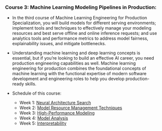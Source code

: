 ### Course 3: Machine Learning Modeling Pipelines in Production:

* In the third course of Machine Learning Engineering for Production Specialization, you will build models for different serving environments; implement tools and techniques to effectively manage your modeling resources and best serve offline and online inference requests; and use analytics tools and performance metrics to address model fairness, explainability issues, and mitigate bottlenecks.

* Understanding machine learning and deep learning concepts is essential, but if you’re looking to build an effective AI career, you need production engineering capabilities as well. Machine learning engineering for production combines the foundational concepts of machine learning with the functional expertise of modern software development and engineering roles to help you develop production-ready skills.

* Schedule of this course:
  * Week 1: [Neural Architecture Search](https://github.com/yifang-psu/Coursera_AI_ML_Courses/tree/main/MLOps/Pipelines_in_Production/Week_1)
  * Week 2: [Model Resource Management Techniques](https://github.com/yifang-psu/Coursera_AI_ML_Courses/tree/main/MLOps/Pipelines_in_Production/Week_2)
  * Week 3: [High-Performance Modeling](https://github.com/yifang-psu/Coursera_AI_ML_Courses/tree/main/MLOps/Pipelines_in_Production/Week_3)
  * Week 4: [Model Analysis](https://github.com/yifang-psu/Coursera_AI_ML_Courses/tree/main/MLOps/Pipelines_in_Production/Week_4)
  * Week 5: [Interpretability](https://github.com/yifang-psu/Coursera_AI_ML_Courses/tree/main/MLOps/Pipelines_in_Production/Week_5)
